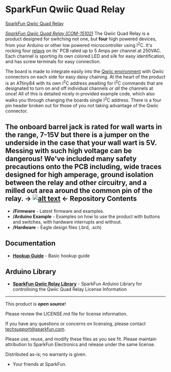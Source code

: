 SparkFun Qwiic Quad Relay
========================================

[SparkFun Qwiic Quad Relay](https://cdn.sparkfun.com/assets/parts/1/3/4/6/2/15102-SparkFun_Qwiic_Quad_Relay-01a.jpg)

[*SparkFun Qwiic Quad Relay (COM-15102)*](https://www.sparkfun.com/products/15102)
The Qwiic Quad Relay is a product designed for switching not one, but **four** high powered devices, from your Arduino or other low powered microcontroller using I<sup>2</sup>C. It's rocking four [relays](https://www.sparkfun.com/products/100) on its' PCB rated up to 5 Amps per channel at 250VAC. Each channel is sporting its own colored LED and silk for easy identification, and has screw terminals for easy connection. 

The board is made to integrate easily into the [Qwiic environment](https://www.sparkfun.com/qwiic) with Qwiic connectors on each side for easy daisy chaining. At the heart of the product is an ATtiny84 with its own I<sup>2</sup>C address awaiting for I<sup>2</sup>C commands that are designated to turn on and off individual channels or _all_ the channels at once! All of this is detailed nicely in provided example code, which also walks you through changing the boards single I<sup>2</sup>C address. There is a four pin header broken out for those of you not taking advantage of the Qwiic connector.

The onboard barrel jack is rated for wall warts in the range, 7-15V but there is a jumper on the underside in the case that your wall wart is 5V. Messing with such high voltage can be dangerous! We've included many safety precautions onto the PCB including, wide traces designed for high amperage, ground isolation between the relay and other circuitry, and a milled out area around the common pin of the relay.
-> [![alt text]()](https://cdn.sparkfun.com/assets/parts/1/3/4/6/2/15102-SparkFun_Qwiic_Quad_Relay-01a.jpg) <-
Repository Contents
-------------------

* **/Firmware** - Latest firmware and examples. 
* **/Arduino Example** - Examples on how to use the product with buttons and switches, with hardware interrupts and without.
* **/Hardware** - Eagle design files (.brd, .sch)

Documentation
--------------

* **[Hookup Guide](https://learn.sparkfun.com/tutorials/qwiic-quad-relay-hookup-guide)** - Basic hookup guide

Arduino Library
--------------
* **[SparkFun Qwiic Relay Library](https://github.com/sparkfun/SparkFun_Qwiic_Relay_Arduino_Library)** - SparkFun Arduino Library for controlloing the Qwiic Quad Relay
License Information
-------------------

This product is _**open source**_! 

Please review the LICENSE.md file for license information. 

If you have any questions or concerns on licensing, please contact techsupport@sparkfun.com.

Please use, reuse, and modify these files as you see fit. Please maintain attribution to SparkFun Electronics and release under the same license.

Distributed as-is; no warranty is given.

- Your friends at SparkFun.
